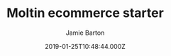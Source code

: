 ---
title: Moltin ecommerce starter
github: https://github.com/moltin/gatsby-demo-store
demo: https://demo.moltin.com
author: Jamie Barton
ssg:
  - Gatsby
cms:
  - Markdown
date: 2019-01-25T10:48:44.000Z
description: Moltin + Gatsby powered online store
draft: false
publish_date: '2019-01-25T10:48:44Z'
update_date: '2020-06-17T21:09:12Z'
github_star: 95
github_fork: 40
---